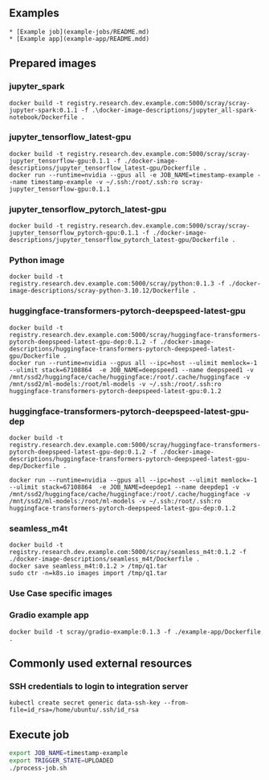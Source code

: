 ## Examples
    * [Example job](example-jobs/README.md)
    * [Example app](example-app/README.mdd)

## Prepared images

### jupyter_spark
```
docker build -t registry.research.dev.example.com:5000/scray/scray-jupyter-spark:0.1.1 -f .\docker-image-descriptions/jupyter_all-spark-notebook/Dockerfile .
```

### jupyter_tensorflow_latest-gpu
```
docker build -t registry.research.dev.example.com:5000/scray/scray-jupyter_tensorflow-gpu:0.1.1 -f ./docker-image-descriptions/jupyter_tensorflow_latest-gpu/Dockerfile .
docker run --runtime=nvidia --gpus all -e JOB_NAME=timestamp-example --name timestamp-example -v ~/.ssh:/root/.ssh:ro scray-jupyter_tensorflow-gpu:0.1.1
```

### jupyter_tensorflow_pytorch_latest-gpu
```
docker build -t registry.research.dev.example.com:5000/scray/scray-jupyter_tensorflow_pytorch-gpu:0.1.1 -f ./docker-image-descriptions/jupyter_tensorflow_pytorch_latest-gpu/Dockerfile .
```

### Python image

```
docker build -t registry.research.dev.example.com:5000/scray/python:0.1.3 -f ./docker-image-descriptions/scray-python-3.10.12/Dockerfile .
```

### huggingface-transformers-pytorch-deepspeed-latest-gpu
```
docker build -t registry.research.dev.example.com:5000/scray/huggingface-transformers-pytorch-deepspeed-latest-gpu-dep:0.1.2 -f ./docker-image-descriptions/huggingface-transformers-pytorch-deepspeed-latest-gpu/Dockerfile .
docker run --runtime=nvidia --gpus all --ipc=host --ulimit memlock=-1 --ulimit stack=67108864  -e JOB_NAME=deepspeed1 --name deepspeed1 -v /mnt/ssd2/huggingface/cache/huggingface:/root/.cache/huggingface -v /mnt/ssd2/ml-models:/root/ml-models -v ~/.ssh:/root/.ssh:ro huggingface-transformers-pytorch-deepspeed-latest-gpu:0.1.2

```

### huggingface-transformers-pytorch-deepspeed-latest-gpu-dep
```
docker build -t registry.research.dev.example.com:5000/scray/huggingface-transformers-pytorch-deepspeed-latest-gpu-dep:0.1.2 -f ./docker-image-descriptions/huggingface-transformers-pytorch-deepspeed-latest-gpu-dep/Dockerfile .

docker run --runtime=nvidia --gpus all --ipc=host --ulimit memlock=-1 --ulimit stack=67108864  -e JOB_NAME=deepdep1 --name deepdep1 -v /mnt/ssd2/huggingface/cache/huggingface:/root/.cache/huggingface -v /mnt/ssd2/ml-models:/root/ml-models -v ~/.ssh:/root/.ssh:ro huggingface-transformers-pytorch-deepspeed-latest-gpu-dep:0.1.2

```

### seamless_m4t
```
docker build -t registry.research.dev.example.com:5000/scray/seamless_m4t:0.1.2 -f ./docker-image-descriptions/seamless_m4t/Dockerfile .
docker save seamless_m4t:0.1.2 > /tmp/q1.tar
sudo ctr -n=k8s.io images import /tmp/q1.tar
```


### Use Case specific images

### Gradio example app

```
docker build -t scray/gradio-example:0.1.3 -f ./example-app/Dockerfile .
```

## Commonly used external resources
### SSH credentials to login to integration server

```
kubectl create secret generic data-ssh-key --from-file=id_rsa=/home/ubuntu/.ssh/id_rsa
```

## Execute job 
```bash
export JOB_NAME=timestamp-example
export TRIGGER_STATE=UPLOADED
./process-job.sh
```